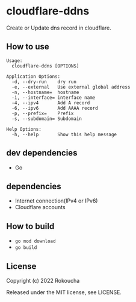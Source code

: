 # cloudflare-ddns

Create or Update dns record in cloudflare.

## How to use

```
Usage:
  cloudflare-ddns [OPTIONS]

Application Options:
  -d, --dry-run    dry run
  -e, --external   Use external global address
  -n, --hostname=  hostname
  -i, --interface= interface name
  -4, --ipv4       Add A record
  -6, --ipv6       Add AAAA record
  -p, --prefix=    Prefix
  -s, --subdomain= Subdomain

Help Options:
  -h, --help       Show this help message
```

## dev dependencies

- Go

## dependencies

- Internet connection(IPv4 or IPv6)
- Cloudflare accounts

## How to build

- `go mod download`
- `go build`

## License

Copyright (c) 2022 Rokoucha

Released under the MIT license, see LICENSE.
